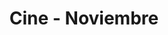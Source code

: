 ---
layout: agenda
title: Cine - Noviembre
fecha: Viernes 31 de Mayo
hora: 21hs
published: true
orden: 2
link: /novedades/cine-en-la-veci-noviembre
---